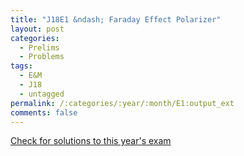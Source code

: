 ```yaml
---
title: "J18E1 &ndash; Faraday Effect Polarizer"
layout: post
categories:
  - Prelims
  - Problems
tags:
  - E&M
  - J18
  - untagged
permalink: /:categories/:year/:month/E1:output_ext
comments: false
---
```

<object data="2018J1E.pdf" type="application/pdf" width="100%" height="500"></object>
<div class="message"><a href='https://princetonprelim.com/prelim/40/'>Check for solutions to this year's exam</a></div>